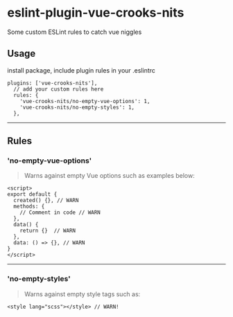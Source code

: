 # eslint-plugin-vue-crooks-nits

Some custom ESLint rules to catch vue niggles

## Usage

install package, include plugin rules in your .eslintrc

```
plugins: ['vue-crooks-nits'],
  // add your custom rules here
  rules: {
    'vue-crooks-nits/no-empty-vue-options': 1,
    'vue-crooks-nits/no-empty-styles': 1,
  },
```
---

## Rules
### 'no-empty-vue-options'

>Warns against empty Vue options such as examples below:

```
<script>
export default {
  created() {}, // WARN
  methods: {
    // Comment in code // WARN
  }, 
  data() {
    return {}  // WARN
  },
  data: () => {}, // WARN
}
</script>
```
---

### 'no-empty-styles'

>Warns against empty style tags such as:

`<style lang="scss"></style> // WARN!`
